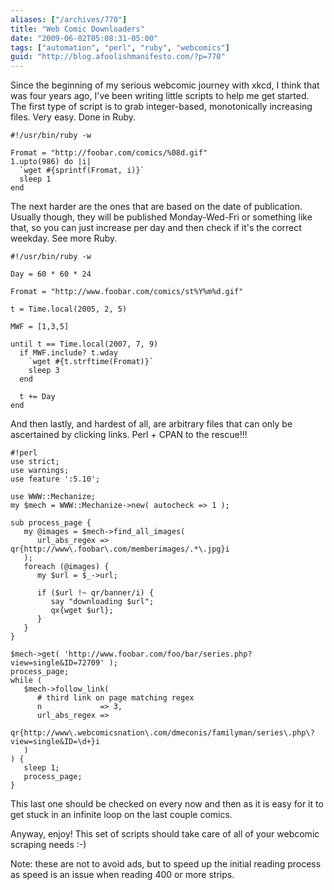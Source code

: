 ```yaml
---
aliases: ["/archives/770"]
title: "Web Comic Downloaders"
date: "2009-06-02T05:08:31-05:00"
tags: ["automation", "perl", "ruby", "webcomics"]
guid: "http://blog.afoolishmanifesto.com/?p=770"
---
```

Since the beginning of my serious webcomic journey with xkcd, I think that was four years ago, I've been writing little scripts to help me get started. The first type of script is to grab integer-based, monotonically increasing files. Very easy. Done in Ruby.

    #!/usr/bin/ruby -w

    Fromat = "http://foobar.com/comics/%08d.gif"
    1.upto(986) do |i|
      `wget #{sprintf(Fromat, i)}`
      sleep 1
    end

The next harder are the ones that are based on the date of publication. Usually though, they will be published Monday-Wed-Fri or something like that, so you can just increase per day and then check if it's the correct weekday. See more Ruby.

    #!/usr/bin/ruby -w

    Day = 60 * 60 * 24

    Fromat = "http://www.foobar.com/comics/st%Y%m%d.gif"

    t = Time.local(2005, 2, 5)

    MWF = [1,3,5]

    until t == Time.local(2007, 7, 9)
      if MWF.include? t.wday
        `wget #{t.strftime(Fromat)}`
        sleep 3
      end

      t += Day
    end

And then lastly, and hardest of all, are arbitrary files that can only be ascertained by clicking links. Perl + CPAN to the rescue!!!

    #!perl
    use strict;
    use warnings;
    use feature ':5.10';

    use WWW::Mechanize;
    my $mech = WWW::Mechanize->new( autocheck => 1 );

    sub process_page {
       my @images = $mech->find_all_images(
          url_abs_regex => qr{http://www\.foobar\.com/memberimages/.*\.jpg}i
       );
       foreach (@images) {
          my $url = $_->url;

          if ($url !~ qr/banner/i) {
             say "downloading $url";
             qx{wget $url};
          }
       }
    }

    $mech->get( 'http://www.foobar.com/foo/bar/series.php?view=single&ID=72709' );
    process_page;
    while (
       $mech->follow_link(
          # third link on page matching regex
          n             => 3,
          url_abs_regex =>
             qr{http://www\.webcomicsnation\.com/dmeconis/familyman/series\.php\?view=single&ID=\d+}i
       )
    ) {
       sleep 1;
       process_page;
    }

This last one should be checked on every now and then as it is easy for it to get stuck in an infinite loop on the last couple comics.

Anyway, enjoy! This set of scripts should take care of all of your webcomic scraping needs :-)

Note: these are not to avoid ads, but to speed up the initial reading process as speed is an issue when reading 400 or more strips.
